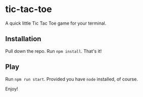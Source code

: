 # tic-tac-toe

A quick little Tic Tac Toe game for your terminal.

## Installation

Pull down the repo. Run `npm install`. That's it!

## Play

Run `npm run start`. Provided you have `node` installed, of course.

Enjoy!
